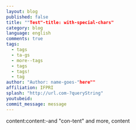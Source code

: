 ```yaml
---
layout: blog
published: false
title: ""Test"-title: with-special-chars"
category: blog
language: english
comments: true
tags: 
  - tags
  - ta-gs
  - more--tags
  - tags
  - tags!
  - tag
author: "Author: name-goes-"here""
affiliation: IFPRI
splash: "http://url.com-?queryString"
youtubeid: 
commit_message: message
---
```

content:content:-and "con-tent" and more, content